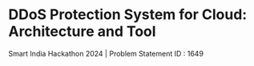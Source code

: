 #	DDoS Protection System for Cloud: Architecture and Tool
 Smart India Hackathon 2024 |
 Problem Statement ID : 1649
